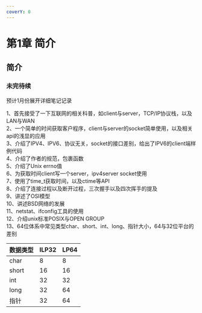 ```yaml
---
coverY: 0
---
```


# 第1章 简介

## 简介

### 未完待续

预计1月份展开详细笔记记录  

1、首先接受了一下互联网的相关科普，如client与server，TCP/IP协议栈，以及LAN与WAN  
2、一个简单的时间获取客户程序，client与server的socket简单使用，以及相关api的浅显的应用  
3、介绍了IPV4、IPV6、协议无关，socket的接口差别，给出了IPV6的client端样例代码  
4、介绍了作者的规范，包裹函数  
5、介绍了Unix errno值  
6、为获取时间client写一个server，ipv4server socket使用  
7、使用了time_t获取时间，以及ctime等API  
8、介绍了连接过程以及断开过程，三次握手以及四次挥手的提及  
9、讲述了OSI模型  
10、讲述BSD网络的发展  
11、netstat、ifconfig工具的使用  
12、介绍unix标准POSIX与OPEN GROUP  
13、64位体系中常见类型char、short、int、long、指针大小，64与32位平台的差别

|      数据类型       | ILP32 | LP64|
| ----------- | ----------- |-----------|
|char|8|8|
|short|16|16|
|int|32|32|
|long|32|64|
|指针|32|64|

